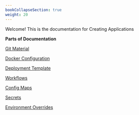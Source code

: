 ```yaml
---
bookCollapseSection: true
weight: 20
---
```




Welcome! This is the documentation for Creating Applications

**Parts of Documentation** 

[Git Material](https://devtron.gitlab.io/tutorials-dev/docs/reference/creating-application/git-material/)



[Docker Configuration](https://devtron.gitlab.io/tutorials-dev/docs/reference/creating-application/docker-configuration/) 



[Deployment Template](https://devtron.gitlab.io/tutorials-dev/docs/reference/creating-application/deployment-template/) 



[Workflows](https://devtron.gitlab.io/tutorials-dev/docs/reference/creating-application/workflows/) 



[Config Maps](https://devtron.gitlab.io/tutorials-dev/docs/reference/creating-application/config-maps/) 



[Secrets](https://devtron.gitlab.io/tutorials-dev/docs/reference/creating-application/secrets/) 



[Environment Overrides](https://devtron.gitlab.io/tutorials-dev/docs/reference/creating-application/environment-overrides/) 
